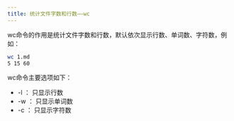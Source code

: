 ```yaml
---
title: 统计文件字数和行数——wc
---
```



wc命令的作用是统计文件字数和行数，默认依次显示行数、单词数、字符数，例如：

```sh
wc 1.md
5 15 60
```

wc命令主要选项如下：

- -l ： 只显示行数
- -w ：  只显示单词数
- -c  ： 只显示字符数
